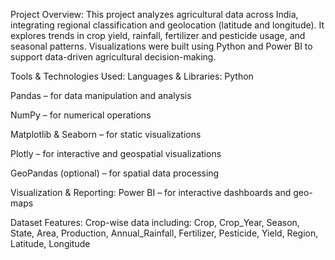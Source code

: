 Project Overview:
This project analyzes agricultural data across India, integrating regional classification and geolocation (latitude and longitude). It explores trends in crop yield, rainfall, fertilizer and pesticide usage, and seasonal patterns. Visualizations were built using Python and Power BI to support data-driven agricultural decision-making.

Tools & Technologies Used:
Languages & Libraries:
Python

Pandas – for data manipulation and analysis

NumPy – for numerical operations

Matplotlib & Seaborn – for static visualizations

Plotly – for interactive and geospatial visualizations

GeoPandas (optional) – for spatial data processing

Visualization & Reporting:
Power BI – for interactive dashboards and geo-maps

Dataset Features:
Crop-wise data including:
Crop, Crop_Year, Season, State, Area, Production,
Annual_Rainfall, Fertilizer, Pesticide, Yield, Region, Latitude, Longitude
